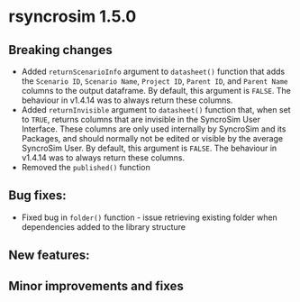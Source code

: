 # rsyncrosim 1.5.0

## Breaking changes

* Added `returnScenarioInfo` argument to `datasheet()` function that adds the `Scenario ID`, `Scenario Name`, `Project ID`, `Parent ID`, and `Parent Name` columns to the output dataframe. By default, this argument is `FALSE`. The behaviour in v1.4.14 was to always return these columns.
* Added `returnInvisible` argument to `datasheet()` function that, when set to `TRUE`, returns columns that are invisible in the SyncroSim User Interface. These columns are only used internally by SyncroSim and its Packages, and should normally not be edited or visible by the average SyncroSim User. By default, this argument is `FALSE`. The behaviour in v1.4.14 was to always return these columns.
* Removed the `published()` function

## Bug fixes:

* Fixed bug in `folder()` function - issue retrieving existing folder when dependencies added to the library structure

## New features:


## Minor improvements and fixes